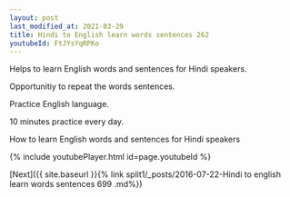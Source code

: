 ```yaml
---
layout: post
last_modified_at: 2021-03-29
title: Hindi to English learn words sentences 262 
youtubeId: FtJYsYqRPKo
---
```

 
 
Helps to learn English words and sentences for Hindi speakers.

Opportunitiy to repeat the words sentences. 

Practice English language. 
 
10 minutes practice every day. 
 
How to learn English words and sentences for Hindi speakers 
 
{% include youtubePlayer.html id=page.youtubeId %}
 
 
[Next]({{ site.baseurl }}{% link  split1/_posts/2016-07-22-Hindi to english learn words sentences 699 .md%})
 
